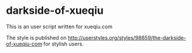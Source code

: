 darkside-of-xueqiu
==================

This is an user script written for xueqiu.com

The style is published on http://userstyles.org/styles/98659/the-darkside-of-xueqiu-com for stylish users.